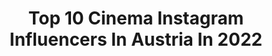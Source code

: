 ---
title: Top 10 Cinema Instagram Influencers In Austria In 2022
description: >-
  Find top cinema Instagram influencers in Austria in 2022. Most popular hashtags: #vienna #igersvienna #austria #fatalframes.
platform: Instagram
hits: 19
text_top: Discover the most popular Instagram profiles on inBeat.
text_bottom: inBeat has 19 Instagram influencers like this in Austria for you to work with.
profiles:
  - username: "danielkofler"
    fullname: >-
      Daniel Kofler
    bio: >-
      ★ Speedflying│Speedriding│Paragliding Enthusiast ★ POV Photography & Cinematography│aerials360.at│ ★ Ambassador: @salewa │@zaniergloves
    location: "Austria"
    followers: 17798
    engagement: 407
    commentsToLikes: 0.034790
    id: ck14h8wm494ge0i19kbr5s6n3
    verified: false
    hashtags: "#speedfly, #mountains, #outdooradventures, #adventure"
  - username: "richardladkani"
    fullname: >-
      Richard Ladkani
    bio: >-
      Recent films: @seaofshadows & #TheIvoryGame / Writer, Director & Cinematographer with a strong focus on environmental and social issues.
    location: "Austria"
    followers: 18525
    engagement: 91
    commentsToLikes: 0.042533
    id: ck0u9of6dad4b0i195gmdmolj
    verified: false
    hashtags: "#worldwildlifeday"
  - username: "brodyjonescinema"
    fullname: >-
      Brody Jones
    bio: >-
      22 • Cinematographer • Drone Pilot WOODSY’S WORLD S2 EP #14 👇🏼
    location: "Austria"
    followers: 2304
    engagement: 1013
    commentsToLikes: 0.060584
    id: ck55jhm1mx1vf0i11kzxtki97
    verified: false
    hashtags: "#woodsysworld"
  - username: "a_l_x_2.0"
    fullname: >-
      Alexander
    bio: >-
      Main account @a_l_x_ender Urban Portraits / Street / Art /Symmetry VIENNA/EU based DM for Collabs and Shootings LEICA M10 / SONY A7r4
    location: "Austria"
    followers: 10061
    engagement: 1066
    commentsToLikes: 0.032648
    id: ckaozc5ikl7kn0i78sgmkztts
    verified: false
    hashtags: "#artofvisuals, #heatercentral, #supremeshutter, #knowthismind"
  - username: "hyprdhan"
    fullname: >-
      DHAN LIM
    bio: >-
      URBAN & PORTRAIT PHOTOGRAPHY —————————————————— ◽️ แทน ➕ MY PERSPECTIVE ◽️ 📍Vienna, Austria ◽️ 📲 DM for collabs/bookings ◽️📷 NIKON D750
    location: "Austria"
    followers: 3488
    engagement: 1396
    commentsToLikes: 0.247437
    id: ckaoraznpmhgn0i78go8z78fb
    verified: false
    hashtags: "#aspfeatures, #citykillerz, #777luckyfish, #wien"
  - username: "robz_shotz"
    fullname: >-
      Robert Nitsch
    bio: >-
      I love photography and coffee! • Vienna📍🇦🇹 •Dad🎈🎈 •2nd @robz_carz •📷 Canon Eos R5/Leica •Architecture•Street•Urbex•Nature •DM for collaboration!
    location: "Austria"
    followers: 7185
    engagement: 1057
    commentsToLikes: 0.126800
    id: ck15ub7wqmbn90i19kclm2lef
    verified: false
    hashtags: "#shotzfired, #worldviewmag, #trappingtones, #toneception"
  - username: "sezer.yunus_"
    fullname: >-
      Yunus Sezer
    bio: >-
      Art & Science 🇦🇹 vienna, austria ✉ studio@formlos.at 🧿 @formlos_
    location: "Austria"
    followers: 7809
    engagement: 2082
    commentsToLikes: 0.054591
    id: ck55jqt7uxkt70i112dzgsdwr
    verified: false
    hashtags: "#vfx, #mograph, #vienna, #science"
  - username: "lauralucaci_"
    fullname: >-
      𝐋 𝐀 𝐔 𝐑 𝐀
    bio: >-
      ➳ 𝖺𝖻𝗈𝗎𝗍 𝗅𝗂𝖿𝖾, 𝖻𝖾𝖺𝗎𝗍𝗒 & 𝖾𝗏𝖾𝗋𝗒𝗍𝗁𝗂𝗇𝗀 𝗂𝗇 𝖻𝖾𝗍𝗐𝖾𝖾𝗇 𝖿𝗋𝗈𝗆 𝖺𝗎𝗌𝗍𝗋𝗂𝖺 | 𝐑 ♡ ⇣ 𝐤𝐨𝐬𝐭𝐞𝐧𝐥𝐨𝐬𝐞 𝐡𝐚𝐮𝐭𝐛𝐞𝐫𝐚𝐭𝐮𝐧𝐠 ⇣
    location: "Austria"
    followers: 3702
    engagement: 1625
    commentsToLikes: 0.124816
    id: ck6u4akk22na00j71s2vbfect
    verified: false
    hashtags: "#igersvienna, #picbedreamteam, #minimalstyle, #vienna"
  - username: "uberchique"
    fullname: >-
      Sylvie Utudjian
    bio: >-
      A Canadian living in Vienna, Austria DM/Email for Brand Collaborations
    location: "Austria"
    followers: 60317
    engagement: 153
    commentsToLikes: 0.073926
    id: ck5c2228rwe0d0i11ulr47buv
    verified: false
    hashtags: "#ootd, #shoesaddict, #picoftheday, #fashionblogger"
  - username: "stani_film"
    fullname: >-
      S t a n i s l a v C e k a n
    bio: >-
      🖋DM stanleycekan@gmail.com 📍Vienna|AT 🇦🇹🇸🇰 📷 #fujifilmxseries and ☕️ | STREET | DARK | MOOD | URBAN
    location: "Austria"
    followers: 14469
    engagement: 1160
    commentsToLikes: 0.073985
    id: ck5qdbpc1ut0v0i117y1umkhr
    verified: false
    hashtags: "#capitalshooters, #deceptive, #life, #shotzdelight"
---